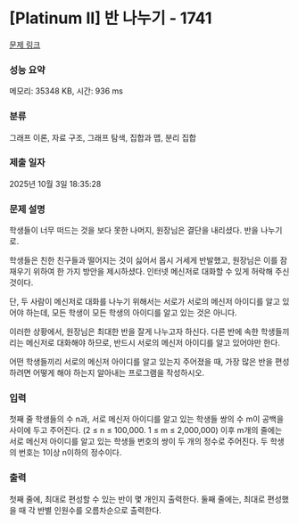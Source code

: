 # [Platinum II] 반 나누기 - 1741 

[문제 링크](https://www.acmicpc.net/problem/1741) 

### 성능 요약

메모리: 35348 KB, 시간: 936 ms

### 분류

그래프 이론, 자료 구조, 그래프 탐색, 집합과 맵, 분리 집합

### 제출 일자

2025년 10월 3일 18:35:28

### 문제 설명

<p>학생들이 너무 떠드는 것을 보다 못한 나머지, 원장님은 결단을 내리셨다. 반을 나누기로.</p>

<p>학생들은 친한 친구들과 떨어지는 것이 싫어서 몹시 거세게 반발했고, 원장님은 이를 잠재우기 위하여 한 가지 방안을 제시하셨다. 인터넷 메신저로 대화할 수 있게 허락해 주신 것이다.</p>

<p>단, 두 사람이 메신저로 대화를 나누기 위해서는 서로가 서로의 메신저 아이디를 알고 있어야 하는데, 모든 학생이 모든 학생의 아이디를 알고 있는 것은 아니다.</p>

<p>이러한 상황에서, 원장님은 최대한 반을 잘게 나누고자 하신다. 다른 반에 속한 학생들끼리는 메신저로 대화해야 하므로, 반드시 서로의 메신저 아이디를 알고 있어야만 한다.</p>

<p>어떤 학생들끼리 서로의 메신저 아이디를 알고 있는지 주어졌을 때, 가장 많은 반을 편성하려면 어떻게 해야 하는지 알아내는 프로그램을 작성하시오.</p>

### 입력 

 <p>첫째 줄 학생들의 수 n과, 서로 메신저 아이디를 알고 있는 학생들 쌍의 수 m이 공백을 사이에 두고 주어진다. (2 ≤ n ≤ 100,000. 1 ≤ m ≤ 2,000,000) 이후 m개의 줄에는 서로 메신저 아이디를 알고 있는 학생들 번호의 쌍이 두 개의 정수로 주어진다. 두 학생의 번호는 1이상 n이하의 정수이다.</p>

### 출력 

 <p>첫째 줄에, 최대로 편성할 수 있는 반이 몇 개인지 출력한다. 둘째 줄에는, 최대로 편성했을 때 각 반별 인원수를 오름차순으로 출력한다.</p>

